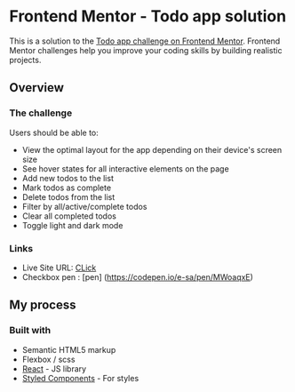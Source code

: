 # Frontend Mentor - Todo app solution

This is a solution to the [Todo app challenge on Frontend Mentor](https://www.frontendmentor.io/challenges/todo-app-Su1_KokOW). Frontend Mentor challenges help you improve your coding skills by building realistic projects. 


## Overview

### The challenge

Users should be able to:

- View the optimal layout for the app depending on their device's screen size
- See hover states for all interactive elements on the page
- Add new todos to the list
- Mark todos as complete
- Delete todos from the list
- Filter by all/active/complete todos
- Clear all completed todos
- Toggle light and dark mode


### Links

- Live Site URL: [CLick](https://todo-app-eight-khaki.vercel.app/)
- Checkbox pen : [pen] (https://codepen.io/e-sa/pen/MWoaqxE)

## My process

### Built with

- Semantic HTML5 markup
- Flexbox / scss
- [React](https://reactjs.org/) - JS library
- [Styled Components](https://styled-components.com/) - For styles



